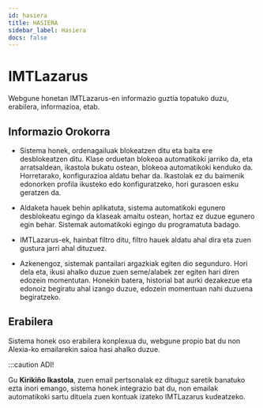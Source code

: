 ```yaml
---
id: hasiera
title: HASIERA
sidebar_label: Hasiera
docs: false
---
```


# IMTLazarus

Webgune honetan IMTLazarus-en informazio guztia topatuko duzu, erabilera, informazioa, etab.

## Informazio Orokorra
* Sistema honek, ordenagailuak blokeatzen ditu eta baita ere desblokeatzen ditu. Klase orduetan blokeoa automatikoki jarriko da, eta arratsaldean, ikastola bukatu ostean, blokeoa automatikoki kenduko da. Horretarako, konfigurazioa aldatu behar da. Ikastolak ez du baimenik edonorken profila ikusteko edo konfiguratzeko, hori gurasoen esku geratzen da.

* Aldaketa hauek behin aplikatuta, sistema automatikoki egunero desblokeatu egingo da klaseak amaitu ostean, hortaz ez duzue egunero egin behar. Sistemak automatikoki egingo du programatuta badago.

* IMTLazarus-ek, hainbat filtro ditu, filtro hauek aldatu ahal dira eta zuen gustura jarri ahal dituzuez.

* Azkenengoz, sistemak pantailari argazkiak egiten dio segunduro. Hori dela eta, ikusi ahalko duzue zuen seme/alabek zer egiten hari diren edozein momentutan. Honekin batera, historial bat aurki dezakezue eta edonoiz begiratu ahal izango duzue, edozein momentuan nahi duzuena begiratzeko.

## Erabilera
Sistema honek oso erabilera konplexua du, webgune propio bat du non Alexia-ko emailarekin saioa hasi ahalko duzue.

:::caution ADI!

Gu **Kirikiño Ikastola**, zuen email pertsonalak ez dituguz saretik banatuko ezta inori emango, sistema honek integrazio bat du, non emailak automatikoki sartu dituela zuen kontuak izateko IMTLazarus kudeatzeko.
